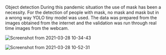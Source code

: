 Object detection 
During this pandemic situation the use of mask has been a necessity. For the detection of people with mask, no mask and mask but in a wrong way YOLO tiny model was used. The data was prepared from the images obtained from the internet and the validation was run through real time images from the webcam.

![Screenshot from 2021-03-28 10-34-43](https://user-images.githubusercontent.com/66662839/112743033-92d0af80-8fb3-11eb-8506-5df9af12b9e6.png)

![Screenshot from 2021-03-28 10-52-31](https://user-images.githubusercontent.com/66662839/112743056-bb58a980-8fb3-11eb-9e8b-d680ee17b7a0.png)

